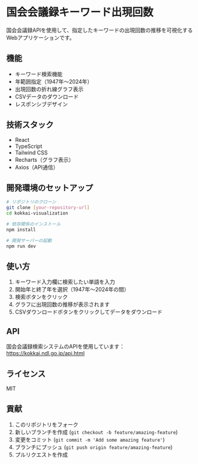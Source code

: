 # 国会会議録キーワード出現回数

国会会議録APIを使用して、指定したキーワードの出現回数の推移を可視化するWebアプリケーションです。

## 機能

- キーワード検索機能
- 年範囲指定（1947年〜2024年）
- 出現回数の折れ線グラフ表示
- CSVデータのダウンロード
- レスポンシブデザイン

## 技術スタック

- React
- TypeScript
- Tailwind CSS
- Recharts（グラフ表示）
- Axios（API通信）

## 開発環境のセットアップ

```bash
# リポジトリのクローン
git clone [your-repository-url]
cd kokkai-visualization

# 依存関係のインストール
npm install

# 開発サーバーの起動
npm run dev
```

## 使い方

1. キーワード入力欄に検索したい単語を入力
2. 開始年と終了年を選択（1947年〜2024年の間）
3. 検索ボタンをクリック
4. グラフに出現回数の推移が表示されます
5. CSVダウンロードボタンをクリックしてデータをダウンロード

## API

国会会議録検索システムのAPIを使用しています：
https://kokkai.ndl.go.jp/api.html

## ライセンス

MIT

## 貢献

1. このリポジトリをフォーク
2. 新しいブランチを作成 (`git checkout -b feature/amazing-feature`)
3. 変更をコミット (`git commit -m 'Add some amazing feature'`)
4. ブランチにプッシュ (`git push origin feature/amazing-feature`)
5. プルリクエストを作成